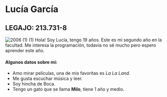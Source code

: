 # Lucía García #
## LEGAJO: 213.731-8 ##
![2006 (1) (1)](https://github.com/pdepjm/2024-tp0-presentacion-luciagarcia0/assets/164371602/76221fc8-6101-459f-9440-1804d9323932)
Hola! Soy Lucía, tengo 19 años. Este es mi segundo año en la facultad.
Me interesa la programación, todavía no sé mucho pero espero aprender este año.
#### Algunos datos sobre mí: ####
* Amo mirar películas, una de mis favoritas es *La La Land*.
* Me gusta escuchar música y leer.
* Soy hincha de Boca.
* Tengo un gato que se llama **Milo**, tiene 1 año y medio.
